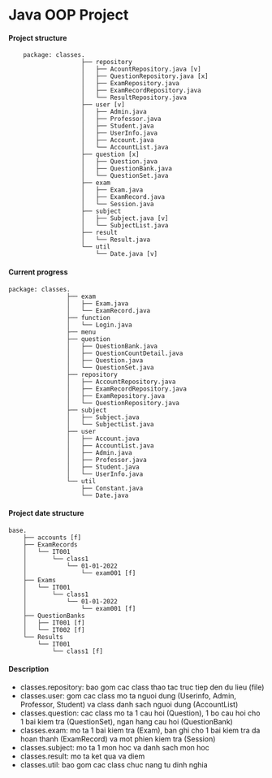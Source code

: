 # Java OOP Project

#### Project structure

```
    package: classes.
                    ├── repository
                    │   ├── AcountRepository.java [v]
                    │   ├── QuestionRepository.java [x]
                    │   ├── ExamRepository.java
                    │   ├── ExamRecordRepository.java
                    │   └── ResultRepository.java
                    ├── user [v]
                    │   ├── Admin.java
                    │   ├── Professor.java
                    │   ├── Student.java
                    │   ├── UserInfo.java
                    │   ├── Account.java
                    │   └── AccountList.java
                    ├── question [x]
                    │   ├── Question.java
                    │   ├── QuestionBank.java
                    │   └── QuestionSet.java
                    ├── exam
                    │   ├── Exam.java
                    │   ├── ExamRecord.java
                    │   └── Session.java
                    ├── subject
                    │   ├── Subject.java [v]
                    │   └── SubjectList.java
                    ├── result
                    │   └── Result.java
                    └── util
                        └── Date.java [v]

```
#### Current progress
```
package: classes.
                ├── exam
                │   ├── Exam.java
                │   └── ExamRecord.java
                ├── function
                │   └── Login.java
                ├── menu
                ├── question
                │   ├── QuestionBank.java
                │   ├── QuestionCountDetail.java
                │   ├── Question.java
                │   └── QuestionSet.java
                ├── repository
                │   ├── AccountRepository.java
                │   ├── ExamRecordRepository.java
                │   ├── ExamRepository.java
                │   └── QuestionRepository.java
                ├── subject
                │   ├── Subject.java
                │   └── SubjectList.java
                ├── user
                │   ├── Account.java
                │   ├── AccountList.java
                │   ├── Admin.java
                │   ├── Professor.java
                │   ├── Student.java
                │   └── UserInfo.java
                └── util
                    ├── Constant.java
                    └── Date.java
```
#### Project date structure
```
base.
    ├── accounts [f]
    ├── ExamRecords
    │   └── IT001
    │       └── class1
    │           └── 01-01-2022
    │               └── exam001 [f]
    ├── Exams
    │   └── IT001
    │       └── class1
    │           └── 01-01-2022
    │               └── exam001 [f]
    ├── QuestionBanks
    │   ├── IT001 [f]
    │   └── IT002 [f]
    └── Results
        └── IT001
            └── class1 [f]
```
#### Description

- classes.repository: bao gom cac class thao tac truc tiep den du lieu (file)
- classes.user: gom cac class mo ta nguoi dung (Userinfo, Admin, Professor, Student) va class danh sach nguoi dung (AccountList)
- classes.question: cac class mo ta 1 cau hoi (Question), 1 bo cau hoi cho 1 bai kiem tra (QuestionSet), ngan hang cau hoi (QuestionBank)
- classes.exam: mo ta 1 bai kiem tra (Exam), ban ghi cho 1 bai kiem tra da hoan thanh (ExamRecord) va mot phien kiem tra (Session)
- classes.subject: mo ta 1 mon hoc va danh sach mon hoc
- classes.result: mo ta ket qua va diem
- classes.util: bao gom cac class chuc nang tu dinh nghia
